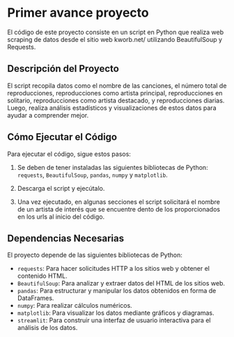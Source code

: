 # Primer avance proyecto

El código de este proyecto consiste en un script en Python que realiza web scraping de datos desde el sitio web kworb.net/ utilizando BeautifulSoup y Requests.

## Descripción del Proyecto

El script recopila datos como el nombre de las canciones, el número total de reproducciones, reproducciones como artista principal, reproducciones en solitario, reproducciones como artista destacado, y reproducciones diarias. Luego, realiza análisis estadísticos y visualizaciones de estos datos para ayudar a comprender mejor.

## Cómo Ejecutar el Código

Para ejecutar el código, sigue estos pasos:

1. Se deben de tener instaladas las siguientes bibliotecas de Python: `requests`, `BeautifulSoup`, `pandas`, `numpy` y `matplotlib`.
   
2. Descarga el script y ejecútalo.

3. Una vez ejecutado, en algunas secciones el script solicitará el nombre de un artista de interés que se encuentre dento de los proporcionados en los urls al inicio del código.

## Dependencias Necesarias

El proyecto depende de las siguientes bibliotecas de Python:

- `requests`: Para hacer solicitudes HTTP a los sitios web y obtener el contenido HTML.
- `BeautifulSoup`: Para analizar y extraer datos del HTML de los sitios web.
- `pandas`: Para estructurar y manipular los datos obtenidos en forma de DataFrames.
- `numpy`: Para realizar cálculos numéricos.
- `matplotlib`: Para visualizar los datos mediante gráficos y diagramas.
- `streamlit`: Para construir una interfaz de usuario interactiva para el análisis de los datos.
